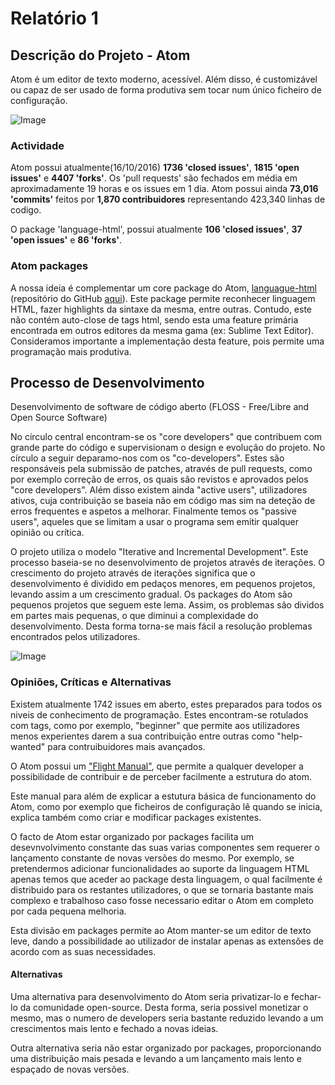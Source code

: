 # Relatório 1

## Descrição do Projeto - Atom

Atom é um editor de texto moderno, acessível. Além disso, é customizável ou capaz de ser usado de forma produtiva sem tocar num único ficheiro de configuração.

![Image](https://cdn-business.discourse.org/uploads/github_atom/490/d8548f4ce56f1599.png)

### Actividade


Atom possui atualmente(16/10/2016) **1736 'closed issues'**, **1815 'open issues'** e **4407 'forks'**.
Os 'pull requests' são fechados em média em aproximadamente 19 horas e os issues em 1 dia.
Atom possui ainda **73,016 'commits'** feitos por **1,870 contribuidores** representando 423,340 linhas de codigo.

O package 'language-html', possui atualmente **106 'closed issues'**, **37 'open issues'** e **86 'forks'**.

### Atom packages
  A nossa ideia é complementar um core package do Atom, [languague-html](https://atom.io/packages/language-html) (repositório do GitHub [aqui](https://github.com/atom/language-html)). Este package permite reconhecer linguagem HTML, fazer highlights da sintaxe da mesma, entre outras. Contudo, este não contém auto-close de tags html, sendo esta uma feature primária encontrada em outros editores da mesma gama (ex: Sublime Text Editor). Consideramos importante a implementação desta feature, pois permite uma programação mais produtiva.

## Processo de Desenvolvimento
  Desenvolvimento de software de código aberto (FLOSS - Free/Libre and Open Source Software)

  No círculo central encontram-se os "core developers" que contribuem com grande parte do código e supervisionam o design e evolução do projeto. No círculo a seguir deparamo-nos com os "co-developers". Estes são responsáveis pela submissão de patches, através de pull requests, como por exemplo correção de erros, os quais são revistos e aprovados pelos "core developers". Além disso existem ainda "active users", utilizadores ativos, cuja contribuição se baseia não em código mas sim na deteção de erros frequentes e aspetos a melhorar. Finalmente temos os "passive users", aqueles que se limitam a usar o programa sem emitir qualquer opinião ou crítica.

  O projeto utiliza o modelo "Iterative and Incremental Development". Este processo baseia-se no desenvolvimento de projetos através de iterações. O crescimento do projeto através de iterações significa que o desenvolvimento é dividido em pedaços menores, em pequenos projetos, levando assim a um crescimento gradual. Os packages do Atom são pequenos projetos que seguem este lema. Assim, os problemas são dividos em partes mais pequenas, o que diminui a complexidade do desenvolvimento. Desta forma torna-se mais fácil a resolução problemas encontrados pelos utilizadores.


![Image](http://worldlibraries.dom.edu/index.php/worldlib/article/viewFile/90/27/405)

### Opiniões, Críticas e Alternativas

   Existem atualmente 1742 issues em aberto, estes preparados para todos os niveis de conhecimento de programação. Estes encontram-se rotulados com tags, como por exemplo, "beginner" que permite aos utilizadores menos experientes darem a sua contribuição entre outras como "help-wanted" para contruibuidores mais avançados.

   O Atom possui um ["Flight Manual"](http://flight-manual.atom.io/), que permite a qualquer developer a possibilidade de contribuir e de perceber facilmente a estrutura do atom.

   Este manual para além de explicar a estutura básica de funcionamento do Atom, como por exemplo que ficheiros de configuração lê quando se inicia, explica também como criar e modificar packages existentes.

   O facto de Atom estar organizado por packages facilita um desevnvolvimento constante das suas varias componentes sem requerer o lançamento constante de novas versões do mesmo. Por exemplo, se pretendermos adicionar funcionalidades ao suporte da linguagem HTML apenas temos que aceder ao package desta linguagem, o qual facilmente é distribuido para os restantes utilizadores, o que se tornaria bastante mais complexo e trabalhoso caso fosse necessario editar o Atom em completo por cada pequena melhoria.

   Esta divisão em packages permite ao Atom manter-se um editor de texto leve, dando a possibilidade ao utilizador de instalar apenas as extensões de acordo com as suas necessidades.

#### Alternativas

  Uma alternativa para desenvolvimento do Atom seria privatizar-lo e fechar-lo da comunidade open-source. Desta forma, seria possivel monetizar o mesmo, mas o numero de developers seria bastante reduzido levando a um crescimentos mais lento e fechado a novas ideias.

  Outra alternativa seria não estar organizado por packages, proporcionando uma distribuição mais pesada e levando a um lançamento mais lento e espaçado de novas versões.
